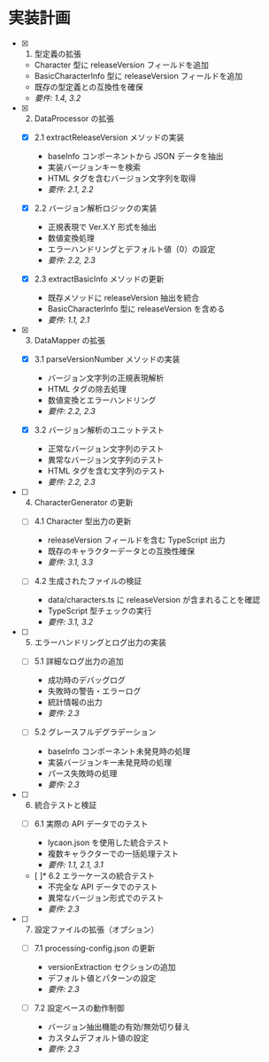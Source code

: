 # 実装計画

- [x] 1. 型定義の拡張

  - Character 型に releaseVersion フィールドを追加
  - BasicCharacterInfo 型に releaseVersion フィールドを追加
  - 既存の型定義との互換性を確保
  - _要件: 1.4, 3.2_

- [x] 2. DataProcessor の拡張

  - [x] 2.1 extractReleaseVersion メソッドの実装

    - baseInfo コンポーネントから JSON データを抽出
    - 実装バージョンキーを検索
    - HTML タグを含むバージョン文字列を取得
    - _要件: 2.1, 2.2_

  - [x] 2.2 バージョン解析ロジックの実装

    - 正規表現で Ver.X.Y 形式を抽出
    - 数値変換処理
    - エラーハンドリングとデフォルト値（0）の設定
    - _要件: 2.2, 2.3_

  - [x] 2.3 extractBasicInfo メソッドの更新
    - 既存メソッドに releaseVersion 抽出を統合
    - BasicCharacterInfo 型に releaseVersion を含める
    - _要件: 1.1, 2.1_

- [x] 3. DataMapper の拡張

  - [x] 3.1 parseVersionNumber メソッドの実装

    - バージョン文字列の正規表現解析
    - HTML タグの除去処理
    - 数値変換とエラーハンドリング
    - _要件: 2.2, 2.3_

  - [x] 3.2 バージョン解析のユニットテスト
    - 正常なバージョン文字列のテスト
    - 異常なバージョン文字列のテスト
    - HTML タグを含む文字列のテスト
    - _要件: 2.2, 2.3_

- [ ] 4. CharacterGenerator の更新

  - [ ] 4.1 Character 型出力の更新

    - releaseVersion フィールドを含む TypeScript 出力
    - 既存のキャラクターデータとの互換性確保
    - _要件: 3.1, 3.3_

  - [ ] 4.2 生成されたファイルの検証
    - data/characters.ts に releaseVersion が含まれることを確認
    - TypeScript 型チェックの実行
    - _要件: 3.1, 3.2_

- [ ] 5. エラーハンドリングとログ出力の実装

  - [ ] 5.1 詳細なログ出力の追加

    - 成功時のデバッグログ
    - 失敗時の警告・エラーログ
    - 統計情報の出力
    - _要件: 2.3_

  - [ ] 5.2 グレースフルデグラデーション
    - baseInfo コンポーネント未発見時の処理
    - 実装バージョンキー未発見時の処理
    - パース失敗時の処理
    - _要件: 2.3_

- [ ] 6. 統合テストと検証

  - [ ] 6.1 実際の API データでのテスト

    - lycaon.json を使用した統合テスト
    - 複数キャラクターでの一括処理テスト
    - _要件: 1.1, 2.1, 3.1_

  - [ ]\* 6.2 エラーケースの統合テスト
    - 不完全な API データでのテスト
    - 異常なバージョン形式でのテスト
    - _要件: 2.3_

- [ ] 7. 設定ファイルの拡張（オプション）

  - [ ] 7.1 processing-config.json の更新

    - versionExtraction セクションの追加
    - デフォルト値とパターンの設定
    - _要件: 2.3_

  - [ ] 7.2 設定ベースの動作制御
    - バージョン抽出機能の有効/無効切り替え
    - カスタムデフォルト値の設定
    - _要件: 2.3_
